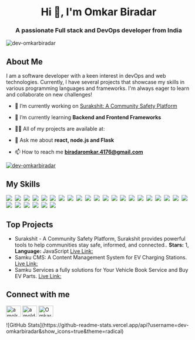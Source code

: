<h1 align="center">Hi 👋, I'm Omkar Biradar</h1>
<h3 align="center">A passionate Full stack and DevOps developer from India</h3>
<p align="left"> <img src="https://komarev.com/ghpvc/?username=dev-omkarbiradar&label=Profile%20views&color=0e75b6&style=flat" alt="dev-omkarbiradar" /> </p>

## About Me

I am a software developer with a keen interest in devOps and web technologies. Currently, I have several projects that showcase my skills in various programming languages and frameworks. I'm always eager to learn and collaborate on new challenges!

- 🔭 I’m currently working on [Surakshit: A Community Safety Platform](https://surakshit-three.vercel.app/)

- 🌱 I’m currently learning **Backend and Frontend Frameworks**

- 👨‍💻 All of my projects are available at:

- 💬 Ask me about **react, node.js and Flask**

- 📫 How to reach me **biradaromkar.4176@gmail.com**
  

<p align="left"> <a href="https://github.com/ryo-ma/github-profile-trophy"><img src="https://github-profile-trophy.vercel.app/?username=dev-omkarbiradar" alt="dev-omkarbiradar" /></a> </p>

## My Skills

<img src="https://img.shields.io/badge/C++-%2300599C.svg?logo=c%2B%2B&logoColor=white"> 
<img src="https://img.shields.io/badge/C-00599C?logo=c&logoColor=white"> 
<img src="https://img.shields.io/badge/CSS-1572B6?logo=css3&logoColor=fff"> 
<img src="https://img.shields.io/badge/JavaScript-F7DF1E?logo=javascript&logoColor=000"> 
<img src="https://img.shields.io/badge/Python-3776AB?logo=python&logoColor=fff"> 
<img src="https://img.shields.io/badge/HTML-%23E34F26.svg?logo=html5&logoColor=white"> 
<img src="https://img.shields.io/badge/React-61DAFB?logo=react&logoColor=white"> 
<img src="https://img.shields.io/badge/Tailwind%20CSS-%2338B2AC.svg?logo=tailwind-css&logoColor=white"> 
<img src="https://img.shields.io/badge/JSON-000?logo=json&logoColor=fff"> 
<img src="https://img.shields.io/badge/Markdown-%23000000.svg?logo=markdown&logoColor=white"> 
<img src="https://img.shields.io/badge/XML-767C52?logo=xml&logoColor=fff"> 
<img src="https://img.shields.io/badge/FastAPI-009485.svg?logo=fastapi&logoColor=white"> 
<img src="https://img.shields.io/badge/Flask-000?logo=flask&logoColor=fff"> 
<img src="https://img.shields.io/badge/Node.js-6DA55F?logo=node.js&logoColor=white"> 
<img src="https://img.shields.io/badge/MySQL-4479A1?logo=mysql&logoColor=fff"> 
<img src="https://img.shields.io/badge/MongoDB-%234ea94b.svg?logo=mongodb&logoColor=white"> 
<img src="https://img.shields.io/badge/Postgres-%23316192.svg?logo=postgresql&logoColor=white"> 
<img src="https://img.shields.io/badge/Vercel-%23000000.svg?logo=vercel&logoColor=white"> 
<img src="https://img.shields.io/badge/Hostinger-673DE6?logo=hostinger&logoColor=fff"> 
<img src="https://img.shields.io/badge/Vite-646CFF?logo=vite&logoColor=fff"> 
<img src="https://img.shields.io/badge/GitHub%20Copilot-000?logo=githubcopilot&logoColor=fff"> 
<img src="https://img.shields.io/badge/Google%20Gemini-886FBF?logo=googlegemini&logoColor=fff"> 
<img src="https://img.shields.io/badge/Hugging%20Face-FFD21E?logo=huggingface&logoColor=000"> 
<img src="https://img.shields.io/badge/GitHub-%23121011.svg?logo=github&logoColor=white"> 
<img src="https://img.shields.io/badge/GitLab-FC6D26?logo=gitlab&logoColor=fff"> 
<img src="https://img.shields.io/badge/npm-CB3837?logo=npm&logoColor=fff"> 
<img src="https://img.shields.io/badge/Bootstrap-7952B3?logo=bootstrap&logoColor=fff">

## Top Projects

- Surakshit - A Community Safety Platform, Surakshit provides powerful tools to help communities stay safe, informed, and connected.. **Stars:** 1, **Language:** JavaScript [Live Link:](https://surakshit-three.vercel.app/)
- Samku CMS: A Content Management System for EV Charging Stations. [Live Link: ](https://samku-cms.vercel.app)
- Samku Services a fully solutions for Your Vehicle Book Service and Buy EV Parts. [Live Link: ](https://samkueservices.com)

## Connect with me

<p align="left">
<a href="https://www.linkedin.com/in/omkar-biradar-457725245" target="blank"><img align="center" src="https://raw.githubusercontent.com/rahuldkjain/github-profile-readme-generator/master/src/images/icons/Social/linked-in-alt.svg" alt="amolrakha22" height="30" width="40" /></a>
<a href="https://kaggle.com" target="blank"><img align="center" src="https://raw.githubusercontent.com/rahuldkjain/github-profile-readme-generator/master/src/images/icons/Social/kaggle.svg" alt="amoldevidasrakh" height="30" width="40" /></a>
<a href="https://leetcode.com/u/Omkar_0212/" target="blank"><img align="center" src="https://raw.githubusercontent.com/rahuldkjain/github-profile-readme-generator/master/src/images/icons/Social/leet-code.svg" alt="Omkar_0212" height="30" width="40" /></a>
</p>
![GitHub Stats](https://github-readme-stats.vercel.app/api?username=dev-omkarbiradar&show_icons=true&theme=radical)

